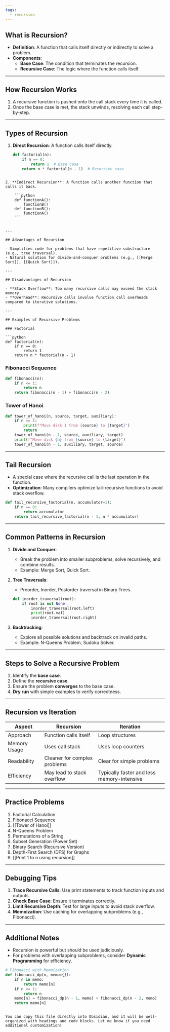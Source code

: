 ```yaml
---
tags:
  - recursion
---
```

## What is Recursion?
- **Definition**: A function that calls itself directly or indirectly to solve a problem.
- **Components**:
  - **Base Case**: The condition that terminates the recursion.
  - **Recursive Case**: The logic where the function calls itself.

---

## How Recursion Works
1. A recursive function is pushed onto the call stack every time it is called.
2. Once the base case is met, the stack unwinds, resolving each call step-by-step.

---

## Types of Recursion
1. **Direct Recursion**: A function calls itself directly.
   ```python
   def factorial(n):
       if n == 0:
           return 1  # Base case
       return n * factorial(n - 1)  # Recursive case
```

2. **Indirect Recursion**: A function calls another function that calls it back.
    
    ```python
    def functionA():
        functionB()
    def functionB():
        functionA()
    ```
    

---

## Advantages of Recursion

- Simplifies code for problems that have repetitive substructure (e.g., tree traversal).
- Natural solution for divide-and-conquer problems (e.g., [[Merge Sort]], [[Quick Sort]]).

---

## Disadvantages of Recursion

- **Stack Overflow**: Too many recursive calls may exceed the stack memory.
- **Overhead**: Recursive calls involve function call overheads compared to iterative solutions.

---

## Examples of Recursive Problems

### Factorial

```python
def factorial(n):
    if n == 0:
        return 1
    return n * factorial(n - 1)
```

### Fibonacci Sequence

```python
def fibonacci(n):
    if n <= 1:
        return n
    return fibonacci(n - 1) + fibonacci(n - 2)
```

### Tower of Hanoi

```python
def tower_of_hanoi(n, source, target, auxiliary):
    if n == 1:
        print(f"Move disk 1 from {source} to {target}")
        return
    tower_of_hanoi(n - 1, source, auxiliary, target)
    print(f"Move disk {n} from {source} to {target}")
    tower_of_hanoi(n - 1, auxiliary, target, source)
```

---

## Tail Recursion

- A special case where the recursive call is the last operation in the function.
- **Optimization**: Many compilers optimize tail-recursive functions to avoid stack overflow.

```python
def tail_recursive_factorial(n, accumulator=1):
    if n == 0:
        return accumulator
    return tail_recursive_factorial(n - 1, n * accumulator)
```

---

## Common Patterns in Recursion

1. **Divide and Conquer**:
    - Break the problem into smaller subproblems, solve recursively, and combine results.
    - Example: Merge Sort, Quick Sort.
2. **Tree Traversals**:
    
    - Preorder, Inorder, Postorder traversal in Binary Trees.
    
    ```python
    def inorder_traversal(root):
        if root is not None:
            inorder_traversal(root.left)
            print(root.val)
            inorder_traversal(root.right)
    ```
    
3. **Backtracking**:
    - Explore all possible solutions and backtrack on invalid paths.
    - Example: N-Queens Problem, Sudoku Solver.

---

## Steps to Solve a Recursive Problem

1. Identify the **base case**.
2. Define the **recursive case**.
3. Ensure the problem **converges** to the base case.
4. **Dry run** with simple examples to verify correctness.

---

## Recursion vs Iteration

|**Aspect**|**Recursion**|**Iteration**|
|---|---|---|
|Approach|Function calls itself|Loop structures|
|Memory Usage|Uses call stack|Uses loop counters|
|Readability|Cleaner for complex problems|Clear for simple problems|
|Efficiency|May lead to stack overflow|Typically faster and less memory-intensive|

---

## Practice Problems

1. Factorial Calculation
2. Fibonacci Sequence
3. [[Tower of Hanoi]]
4. N-Queens Problem
5. Permutations of a String
6. Subset Generation (Power Set)
7. Binary Search (Recursive Version)
8. Depth-First Search (DFS) for Graphs
9. [[Print 1 to n using recursion]]
---

## Debugging Tips

1. **Trace Recursive Calls**: Use print statements to track function inputs and outputs.
2. **Check Base Case**: Ensure it terminates correctly.
3. **Limit Recursive Depth**: Test for large inputs to avoid stack overflow.
4. **Memoization**: Use caching for overlapping subproblems (e.g., Fibonacci).

---

## Additional Notes

- Recursion is powerful but should be used judiciously.
- For problems with overlapping subproblems, consider **Dynamic Programming** for efficiency.

```python
# Fibonacci with Memoization
def fibonacci_dp(n, memo={}):
    if n in memo:
        return memo[n]
    if n <= 1:
        return n
    memo[n] = fibonacci_dp(n - 1, memo) + fibonacci_dp(n - 2, memo)
    return memo[n]
```

```

You can copy this file directly into Obsidian, and it will be well-organized with headings and code blocks. Let me know if you need additional customization!
```